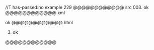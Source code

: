 //T has-passed:no
example 229
@@@@@@@@@@@@ src
003. ok
@@@@@@@@@@@@ xml
<?xml version="1.0" encoding="UTF-8"?>
<!DOCTYPE document SYSTEM "CommonMark.dtd">
<document xmlns="http://commonmark.org/xml/1.0">
  <list type="ordered" start="3" delim="period" tight="true">
    <item>
      <paragraph>
        <text>ok</text>
      </paragraph>
    </item>
  </list>
</document>
@@@@@@@@@@@@ html
<ol start="3">
<li>ok</li>
</ol>
@@@@@@@@@@@@
